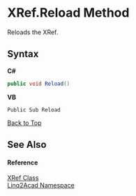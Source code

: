 # XRef.Reload Method 
 

Reloads the XRef.

## Syntax

**C#**<br />
``` C#
public void Reload()
```

**VB**<br />
``` VB
Public Sub Reload
```
<a href="#XRefReload-Method">Back to Top</a>


## See Also


#### Reference
<a href="T_Linq2Acad_XRef.md#XRef-Class">XRef Class</a><br /><a href="N_Linq2Acad.md#Linq2Acad-Namespace">Linq2Acad Namespace</a><br />
